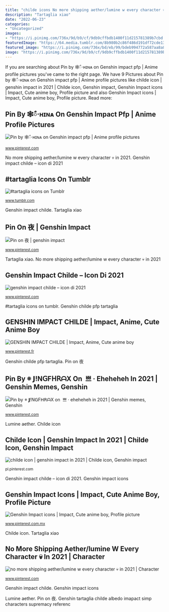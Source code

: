 ```yaml
---
title: "childe icons No more shipping aether/lumine w every character 💀 in 2021"
description: "Tartaglia xiao"
date: "2022-06-23"
categories:
- "Uncategorized"
images:
- "https://i.pinimg.com/736x/9d/b9/cf/9db9cffbdb1400f11d215781389b7cbd.jpg"
featuredImage: "https://64.media.tumblr.com/8b980b2c86f486d191df72cde135d7be/e49fca15677e3b2b-35/s250x250_c1/ccf5e750a106c6494ee7004a8d512c558265803c.jpg"
featured_image: "https://i.pinimg.com/736x/bd/eb/99/bdeb994772a587aa8a8f07b6f8449067.jpg"
image: "https://i.pinimg.com/736x/9d/b9/cf/9db9cffbdb1400f11d215781389b7cbd.jpg"
---
```


If you are searching about Pin by 🕸ᰰ࠰ʜɪɴᴀ on Genshin impact pfp | Anime profile pictures you've came to the right page. We have 9 Pictures about Pin by 🕸ᰰ࠰ʜɪɴᴀ on Genshin impact pfp | Anime profile pictures like childe icon | genshin impact in 2021 | Childe icon, Genshin impact, Genshin Impact icons | Impact, Cute anime boy, Profile picture and also Genshin Impact icons | Impact, Cute anime boy, Profile picture. Read more:

## Pin By 🕸ᰰ࠰ʜɪɴᴀ On Genshin Impact Pfp | Anime Profile Pictures

![Pin by 🕸ᰰ࠰ʜɪɴᴀ on Genshin impact pfp | Anime profile pictures](https://i.pinimg.com/736x/90/d1/61/90d16168d1c1ca2919fff58d7ce03f60.jpg "No more shipping aether/lumine w every character 💀 in 2021")

<small>www.pinterest.com</small>

No more shipping aether/lumine w every character 💀 in 2021. Genshin impact childe – icon di 2021

## #tartaglia Icons On Tumblr

![#tartaglia icons on Tumblr](https://64.media.tumblr.com/8b980b2c86f486d191df72cde135d7be/e49fca15677e3b2b-35/s250x250_c1/ccf5e750a106c6494ee7004a8d512c558265803c.jpg "Childe icon")

<small>www.tumblr.com</small>

Genshin impact childe. Tartaglia xiao

## Pin On 夜 | Genshin Impact

![Pin on 夜 | genshin impact](https://i.pinimg.com/736x/09/ab/0a/09ab0a8a8c774ab6a63af59a411e2c2f.jpg "Tartaglia xiao")

<small>www.pinterest.com</small>

Tartaglia xiao. No more shipping aether/lumine w every character 💀 in 2021

## Genshin Impact Childe – Icon Di 2021

![genshin impact childe – icon di 2021](https://i.pinimg.com/736x/09/e1/91/09e191078cc4c54e7f775510d6ff4fc7.jpg "Lumine aether")

<small>www.pinterest.com</small>

#tartaglia icons on tumblr. Genshin childe pfp tartaglia

## GENSHIN IMPACT CHILDE | Impact, Anime, Cute Anime Boy

![GENSHIN IMPACT CHILDE | Impact, Anime, Cute anime boy](https://i.pinimg.com/736x/51/e0/f3/51e0f3e40697c04c4ba1ff9a39ebda92.jpg "Childe genshin chopsticks")

<small>www.pinterest.fr</small>

Genshin childe pfp tartaglia. Pin on 夜

## Pin By 𖥻 𝗝!N𝖦F𝖧𝖱ᗩX On ︎ 쁘 · Eheheheh In 2021 | Genshin Memes, Genshin

![Pin by 𖥻 𝗝!N𝖦F𝖧𝖱ᗩX on ︎ 쁘 · eheheheh in 2021 | Genshin memes, Genshin](https://i.pinimg.com/736x/9d/b9/cf/9db9cffbdb1400f11d215781389b7cbd.jpg "Childe icon")

<small>www.pinterest.com</small>

Lumine aether. Childe icon

## Childe Icon | Genshin Impact In 2021 | Childe Icon, Genshin Impact

![childe icon | genshin impact in 2021 | Childe icon, Genshin impact](https://i.pinimg.com/736x/ea/fa/a1/eafaa185abb9e413b4d0261155399bdc.jpg "Genshin impact icons")

<small>pl.pinterest.com</small>

Genshin impact childe – icon di 2021. Genshin impact icons

## Genshin Impact Icons | Impact, Cute Anime Boy, Profile Picture

![Genshin Impact icons | Impact, Cute anime boy, Profile picture](https://i.pinimg.com/736x/3f/a9/01/3fa901974e2418f87e57a8e0ffc0d61a.jpg "Genshin impact icons")

<small>www.pinterest.com.mx</small>

Childe icon. Tartaglia xiao

## No More Shipping Aether/lumine W Every Character 💀 In 2021 | Character

![no more shipping aether/lumine w every character 💀 in 2021 | Character](https://i.pinimg.com/736x/bd/eb/99/bdeb994772a587aa8a8f07b6f8449067.jpg "Tartaglia xiao")

<small>www.pinterest.com</small>

Genshin impact childe. Genshin impact icons

Lumine aether. Pin on 夜. Genshin tartaglia childe albedo imapact simp characters supremacy referenc
